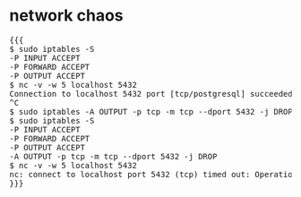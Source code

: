 # network chaos

<div title="Simulate Postgres down" creator="YourName" modifier="YourName" created="201704100458" tags="Postgresql" changecount="1">
<pre>{{{
$ sudo iptables -S
-P INPUT ACCEPT
-P FORWARD ACCEPT
-P OUTPUT ACCEPT
$ nc -v -w 5 localhost 5432
Connection to localhost 5432 port [tcp/postgresql] succeeded!
^C
$ sudo iptables -A OUTPUT -p tcp -m tcp --dport 5432 -j DROP
$ sudo iptables -S
-P INPUT ACCEPT
-P FORWARD ACCEPT
-P OUTPUT ACCEPT
-A OUTPUT -p tcp -m tcp --dport 5432 -j DROP
$ nc -v -w 5 localhost 5432
nc: connect to localhost port 5432 (tcp) timed out: Operation now in progress
}}}</pre>
</div>

